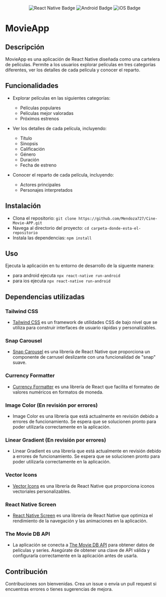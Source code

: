 <div id="badges" align="center">
    <img src="https://img.shields.io/badge/React%20Native-%20-blue.svg?style=for-the-badge&logo=react" alt="React Native Badge"/>
    <img src="https://img.shields.io/badge/Android-%20-green.svg?style=for-the-badge&logo=android" alt="Android Badge" />
    <img src="https://img.shields.io/badge/iOS-%20-blue.svg?style=for-the-badge&logo=apple" alt="iOS Badge" />
</div>


# MovieApp

## Descripción
MovieApp es una aplicación de React Native diseñada como una cartelera de películas. Permite a los usuarios explorar películas en tres categorías diferentes, ver los detalles de cada película y conocer el reparto.

## Funcionalidades
- Explorar películas en las siguientes categorías:
  - Películas populares
  - Películas mejor valoradas
  - Próximos estrenos

- Ver los detalles de cada película, incluyendo:
  - Título
  - Sinopsis
  - Calificación
  - Género
  - Duración
  - Fecha de estreno

- Conocer el reparto de cada película, incluyendo:
  - Actores principales
  - Personajes interpretados

## Instalación
- Clona el repositorio: `git clone https://github.com/Mendoza727/Cine-Movie-APP.git`
- Navega al directorio del proyecto: `cd carpeta-donde-esta-el-repositorio`
- Instala las dependencias: `npm install` 

## Uso
Ejecuta la aplicación en tu entorno de desarrollo de la siguente manera:
- para android ejecuta `npx react-native run-android`
- para ios ejecuta `npx react-native run-android`

## Dependencias utilizadas

### Tailwind CSS
- [Tailwind CSS](https://tailwindcss.com/) es un framework de utilidades CSS de bajo nivel que se utiliza para construir interfaces de usuario rápidas y personalizables.

### Snap Carousel
- [Snap Carousel](https://github.com/archriss/react-native-snap-carousel) es una librería de React Native que proporciona un componente de carrusel deslizante con una funcionalidad de "snap" suave.

### Currency Formatter
- [Currency Formatter](https://github.com/smirzaei/currency-formatter#readme) es una librería de React que facilita el formateo de valores numéricos en formatos de moneda.

### Image Color (En revisión por errores)
- Image Color es una librería que está actualmente en revisión debido a errores de funcionamiento. Se espera que se solucionen pronto para poder utilizarla correctamente en la aplicación.

### Linear Gradient (En revisión por errores)
- Linear Gradient es una librería que está actualmente en revisión debido a errores de funcionamiento. Se espera que se solucionen pronto para poder utilizarla correctamente en la aplicación.

### Vector Icons
- [Vector Icons](https://github.com/oblador/react-native-vector-icons) es una librería de React Native que proporciona iconos vectoriales personalizables.

### React Native Screen
- [React Native Screen](https://github.com/software-mansion/react-native-screens) es una librería de React Native que optimiza el rendimiento de la navegación y las animaciones en la aplicación.

### The Movie DB API
- La aplicación se conecta a [The Movie DB API](https://www.themoviedb.org/) para obtener datos de películas y series. Asegúrate de obtener una clave de API válida y configurarla correctamente en la aplicación antes de usarla.

## Contribución
Contribuciones son bienvenidas. Crea un issue o envía un pull request si encuentras errores o tienes sugerencias de mejora.
